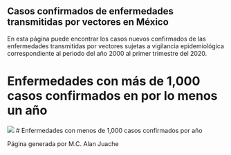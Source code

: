 ## Casos confirmados de enfermedades transmitidas por vectores en México

En esta página puede encontrar los casos nuevos confirmados de las enfermedades transmitidas por vectores sujetas a vigilancia epidemiológica correspondiente al periodo del
año 2000 al primer trimestre del 2020. 

# Enfermedades con más de 1,000 casos confirmados en por lo menos un año
<img src = "https://github.com/AlanJua/etv.github.io/issues/1#issue-721871501">
# Enfermedades con menos de 1,000 casos confirmados por año

Página generada por M.C. Alan Juache 
